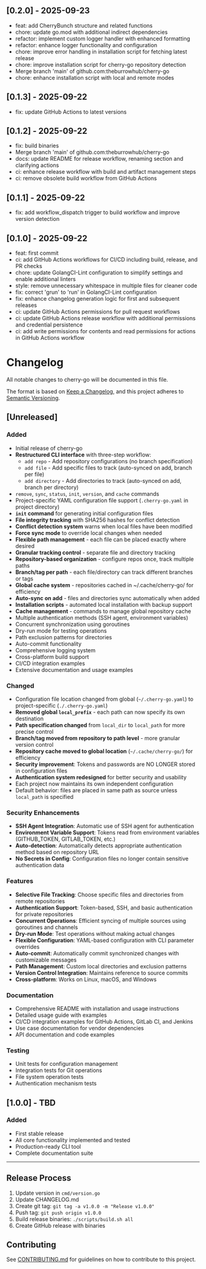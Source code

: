 ## [0.2.0] - 2025-09-23

- feat: add CherryBunch structure and related functions
- chore: update go.mod with additional indirect dependencies
- refactor: implement custom logger handler with enhanced formatting
- refactor: enhance logger functionality and configuration
- chore: improve error handling in installation script for fetching latest release
- chore: improve installation script for cherry-go repository detection
- Merge branch 'main' of github.com:theburrowhub/cherry-go
- chore: enhance installation script with local and remote modes

## [0.1.3] - 2025-09-22

- fix: update GitHub Actions to latest versions

## [0.1.2] - 2025-09-22

- fix: build binaries
- Merge branch 'main' of github.com:theburrowhub/cherry-go
- docs: update README for release workflow, renaming section and clarifying actions
- ci: enhance release workflow with build and artifact management steps
- ci: remove obsolete build workflow from GitHub Actions

## [0.1.1] - 2025-09-22

- fix: add workflow_dispatch trigger to build workflow and improve version detection

## [0.1.0] - 2025-09-22

- feat: first commit
- ci: add GitHub Actions workflows for CI/CD including build, release, and PR checks
- chore: update GolangCI-Lint configuration to simplify settings and enable additional linters
- style: remove unnecessary whitespace in multiple files for cleaner code
- fix: correct 'grun' to 'run' in GolangCI-Lint configuration
- fix: enhance changelog generation logic for first and subsequent releases
- ci: update GitHub Actions permissions for pull request workflows
- ci: update GitHub Actions release workflow with additional permissions and credential persistence
- ci: add write permissions for contents and read permissions for actions in GitHub Actions workflow

# Changelog

All notable changes to cherry-go will be documented in this file.

The format is based on [Keep a Changelog](https://keepachangelog.com/en/1.0.0/),
and this project adheres to [Semantic Versioning](https://semver.org/spec/v2.0.0.html).

## [Unreleased]

### Added
- Initial release of cherry-go
- **Restructured CLI interface** with three-step workflow:
  - `add repo` - Add repository configurations (no branch specification)
  - `add file` - Add specific files to track (auto-synced on add, branch per file)
  - `add directory` - Add directories to track (auto-synced on add, branch per directory)  
- `remove`, `sync`, `status`, `init`, `version`, and `cache` commands
- Project-specific YAML configuration file support (`.cherry-go.yaml` in project directory)
- **`init` command** for generating initial configuration files
- **File integrity tracking** with SHA256 hashes for conflict detection
- **Conflict detection system** warns when local files have been modified
- **Force sync mode** to override local changes when needed
- **Flexible path management** - each file can be placed exactly where desired
- **Granular tracking control** - separate file and directory tracking
- **Repository-based organization** - configure repos once, track multiple paths
- **Branch/tag per path** - each file/directory can track different branches or tags
- **Global cache system** - repositories cached in ~/.cache/cherry-go/ for efficiency
- **Auto-sync on add** - files and directories sync automatically when added
- **Installation scripts** - automated local installation with backup support
- **Cache management** - commands to manage global repository cache
- Multiple authentication methods (SSH agent, environment variables)
- Concurrent synchronization using goroutines
- Dry-run mode for testing operations
- Path exclusion patterns for directories
- Auto-commit functionality
- Comprehensive logging system
- Cross-platform build support
- CI/CD integration examples
- Extensive documentation and usage examples

### Changed
- Configuration file location changed from global (`~/.cherry-go.yaml`) to project-specific (`./.cherry-go.yaml`)
- **Removed global `local_prefix`** - each path can now specify its own destination
- **Path specification changed** from `local_dir` to `local_path` for more precise control
- **Branch/tag moved from repository to path level** - more granular version control
- **Repository cache moved to global location** (`~/.cache/cherry-go/`) for efficiency
- **Security improvement**: Tokens and passwords are NO LONGER stored in configuration files
- **Authentication system redesigned** for better security and usability
- Each project now maintains its own independent configuration
- Default behavior: files are placed in same path as source unless `local_path` is specified

### Security Enhancements
- **SSH Agent Integration**: Automatic use of SSH agent for authentication
- **Environment Variable Support**: Tokens read from environment variables (GITHUB_TOKEN, GITLAB_TOKEN, etc.)
- **Auto-detection**: Automatically detects appropriate authentication method based on repository URL
- **No Secrets in Config**: Configuration files no longer contain sensitive authentication data

### Features
- **Selective File Tracking**: Choose specific files and directories from remote repositories
- **Authentication Support**: Token-based, SSH, and basic authentication for private repositories
- **Concurrent Operations**: Efficient syncing of multiple sources using goroutines and channels
- **Dry-run Mode**: Test operations without making actual changes
- **Flexible Configuration**: YAML-based configuration with CLI parameter overrides
- **Auto-commit**: Automatically commit synchronized changes with customizable messages
- **Path Management**: Custom local directories and exclusion patterns
- **Version Control Integration**: Maintains reference to source commits
- **Cross-platform**: Works on Linux, macOS, and Windows

### Documentation
- Comprehensive README with installation and usage instructions
- Detailed usage guide with examples
- CI/CD integration examples for GitHub Actions, GitLab CI, and Jenkins
- Use case documentation for vendor dependencies
- API documentation and code examples

### Testing
- Unit tests for configuration management
- Integration tests for Git operations
- File system operation tests
- Authentication mechanism tests

## [1.0.0] - TBD

### Added
- First stable release
- All core functionality implemented and tested
- Production-ready CLI tool
- Complete documentation suite

---

## Release Process

1. Update version in `cmd/version.go`
2. Update CHANGELOG.md
3. Create git tag: `git tag -a v1.0.0 -m "Release v1.0.0"`
4. Push tag: `git push origin v1.0.0`
5. Build release binaries: `./scripts/build.sh all`
6. Create GitHub release with binaries

## Contributing

See [CONTRIBUTING.md](CONTRIBUTING.md) for guidelines on how to contribute to this project.
